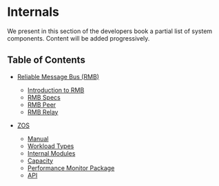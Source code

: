 <h1> Internals </h1>

We present in this section of the developers book a partial list of system components. Content will be added progressively.

<h2> Table of Contents </h2>

- [Reliable Message Bus (RMB)](rmb/rmb_toc.md)
  - [Introduction to RMB](rmb/rmb_intro.md)
  - [RMB Specs](rmb/rmb_specs.md)
  - [RMB Peer](rmb/uml/peer.md)
  - [RMB Relay](rmb/uml/relay.md)

- [ZOS](zos/index.md)
  - [Manual](./zos/manual/manual.md)
  - [Workload Types](./zos/manual/workload_types.md)
  - [Internal Modules](./zos/internals/internals.md)
  - [Capacity](./zos/internals/capacity.md)
  - [Performance Monitor Package](./zos/performance/performance.md)
  - [API](./zos/manual/api.md)